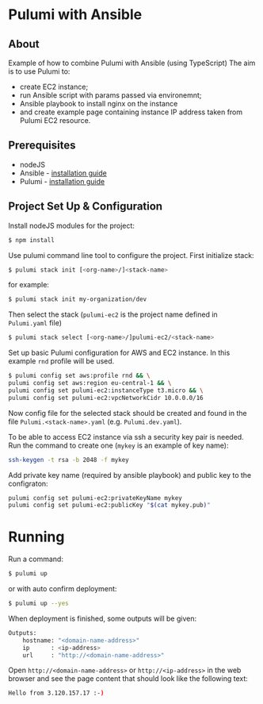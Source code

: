 # Pulumi with Ansible

## About

Example of how to combine Pulumi with Ansible (using TypeScript)
The aim is to use Pulumi to:
 * create EC2 instance;
 * run Ansible script with params passed via environemnt;
 * Ansible playbook to install nginx on the instance
 * and create example page containing instance IP address taken from Pulumi EC2 resource.

## Prerequisites
 - nodeJS
 - Ansible - [installation guide](https://docs.ansible.com/ansible/latest/installation_guide/intro_installation.html)
 - Pulumi - [installation guide](https://www.pulumi.com/docs/get-started/install/)

## Project Set Up & Configuration
Install nodeJS modules for the project:
```sh
$ npm install
```

Use pulumi command line tool to configure the project.
First initialize stack:
```sh
$ pulumi stack init [<org-name>/]<stack-name>
```
for example:
```sh
$ pulumi stack init my-organization/dev
```
Then select the stack (`pulumi-ec2` is the project name defined in `Pulumi.yaml` file)
```sh
$ pulumi stack select [<org-name>/]pulumi-ec2/<stack-name>
```

Set up basic Pulumi configuration for AWS and EC2 instance. In this example `rnd` profile will be used.

```sh
$ pulumi config set aws:profile rnd && \
pulumi config set aws:region eu-central-1 && \
pulumi config set pulumi-ec2:instanceType t3.micro && \
pulumi config set pulumi-ec2:vpcNetworkCidr 10.0.0.0/16
```

Now config file for the selected stack should be created and found in the file `Pulumi.<stack-name>.yaml` (e.g. `Pulumi.dev.yaml`).

To be able to access EC2 instance via ssh a security key pair is needed.
Run the command to create one (`mykey` is an example of key name):
```sh
ssh-keygen -t rsa -b 2048 -f mykey
```

Add private key name (required by ansible playbook) and public key to the configraton:
```sh
pulumi config set pulumi-ec2:privateKeyName mykey
pulumi config set pulumi-ec2:publicKey "$(cat mykey.pub)"
```

# Running

Run a command:

```sh
$ pulumi up
```

or with auto confirm deployment:

```sh
$ pulumi up --yes
```

When deployment is finished, some outputs will be given:

```sh
Outputs:
    hostname: "<domain-name-address>"
    ip      : <ip-address>
    url     : "http://<domain-name-address>"
```

Open `http://<domain-name-address>` or `http://<ip-address>` in the web browser and see the page content that should look like the following text:

```sh
Hello from 3.120.157.17 :-)
```

